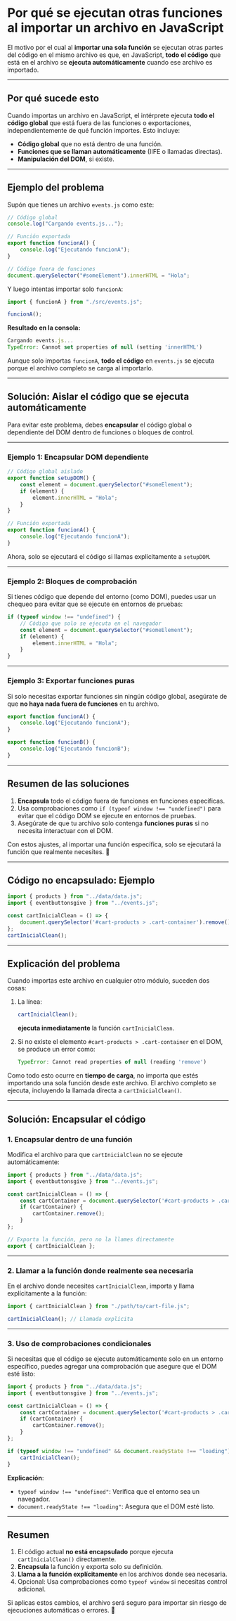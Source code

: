 
# Por qué se ejecutan otras funciones al importar un archivo en JavaScript

El motivo por el cual al **importar una sola función** se ejecutan otras partes del código en el mismo archivo es que, en JavaScript, **todo el código** que está en el archivo se **ejecuta automáticamente** cuando ese archivo es importado.

---

## Por qué sucede esto

Cuando importas un archivo en JavaScript, el intérprete ejecuta **todo el código global** que está fuera de las funciones o exportaciones, independientemente de qué función importes. Esto incluye:

- **Código global** que no está dentro de una función.
- **Funciones que se llaman automáticamente** (IIFE o llamadas directas).
- **Manipulación del DOM**, si existe.

---

## Ejemplo del problema

Supón que tienes un archivo `events.js` como este:

```javascript
// Código global
console.log("Cargando events.js...");

// Función exportada
export function funcionA() {
    console.log("Ejecutando funcionA");
}

// Código fuera de funciones
document.querySelector("#someElement").innerHTML = "Hola";
```

Y luego intentas importar solo `funcionA`:

```javascript
import { funcionA } from "./src/events.js";

funcionA();
```

**Resultado en la consola:**
```javascript
Cargando events.js...
TypeError: Cannot set properties of null (setting 'innerHTML')
```

Aunque solo importas `funcionA`, **todo el código** en `events.js` se ejecuta porque el archivo completo se carga al importarlo.

---

## Solución: Aislar el código que se ejecuta automáticamente

Para evitar este problema, debes **encapsular** el código global o dependiente del DOM dentro de funciones o bloques de control.

---

### Ejemplo 1: Encapsular DOM dependiente

```javascript
// Código global aislado
export function setupDOM() {
    const element = document.querySelector("#someElement");
    if (element) {
        element.innerHTML = "Hola";
    }
}

// Función exportada
export function funcionA() {
    console.log("Ejecutando funcionA");
}
```

Ahora, solo se ejecutará el código si llamas explícitamente a `setupDOM`.

---

### Ejemplo 2: Bloques de comprobación

Si tienes código que depende del entorno (como DOM), puedes usar un chequeo para evitar que se ejecute en entornos de pruebas:

```javascript
if (typeof window !== "undefined") {
    // Código que solo se ejecuta en el navegador
    const element = document.querySelector("#someElement");
    if (element) {
        element.innerHTML = "Hola";
    }
}
```

---

### Ejemplo 3: Exportar funciones puras

Si solo necesitas exportar funciones sin ningún código global, asegúrate de que **no haya nada fuera de funciones** en tu archivo.

```javascript
export function funcionA() {
    console.log("Ejecutando funcionA");
}

export function funcionB() {
    console.log("Ejecutando funcionB");
}
```

---

## Resumen de las soluciones

1. **Encapsula** todo el código fuera de funciones en funciones específicas.
2. Usa comprobaciones como `if (typeof window !== "undefined")` para evitar que el código DOM se ejecute en entornos de pruebas.
3. Asegúrate de que tu archivo solo contenga **funciones puras** si no necesita interactuar con el DOM.

Con estos ajustes, al importar una función específica, solo se ejecutará la función que realmente necesites. 🚀

---

## Código no encapsulado: Ejemplo

```javascript
import { products } from "../data/data.js";
import { eventbuttonsgive } from "../events.js";

const cartInicialClean = () => {
    document.querySelector('#cart-products > .cart-container').remove();
};
cartInicialClean();
```

---

## Explicación del problema

Cuando importas este archivo en cualquier otro módulo, suceden dos cosas:

1. La línea:
    ```javascript
    cartInicialClean();
    ```
    **ejecuta inmediatamente** la función `cartInicialClean`.

2. Si no existe el elemento `#cart-products > .cart-container` en el DOM, se produce un error como:
    ```javascript
    TypeError: Cannot read properties of null (reading 'remove')
    ```

Como todo esto ocurre en **tiempo de carga**, no importa que estés importando una sola función desde este archivo. El archivo completo se ejecuta, incluyendo la llamada directa a `cartInicialClean()`.

---

## Solución: Encapsular el código

### **1. Encapsular dentro de una función**

Modifica el archivo para que `cartInicialClean` no se ejecute automáticamente:

```javascript
import { products } from "../data/data.js";
import { eventbuttonsgive } from "../events.js";

const cartInicialClean = () => {
    const cartContainer = document.querySelector('#cart-products > .cart-container');
    if (cartContainer) {
        cartContainer.remove();
    }
};

// Exporta la función, pero no la llames directamente
export { cartInicialClean };
```

---

### **2. Llamar a la función donde realmente sea necesaria**

En el archivo donde necesites `cartInicialClean`, importa y llama explícitamente a la función:

```javascript
import { cartInicialClean } from "./path/to/cart-file.js";

cartInicialClean(); // Llamada explícita
```

---

### **3. Uso de comprobaciones condicionales**

Si necesitas que el código se ejecute automáticamente solo en un entorno específico, puedes agregar una comprobación que asegure que el DOM esté listo:

```javascript
import { products } from "../data/data.js";
import { eventbuttonsgive } from "../events.js";

const cartInicialClean = () => {
    const cartContainer = document.querySelector('#cart-products > .cart-container');
    if (cartContainer) {
        cartContainer.remove();
    }
};

if (typeof window !== "undefined" && document.readyState !== "loading") {
    cartInicialClean();
}
```

**Explicación**:
- `typeof window !== "undefined"`: Verifica que el entorno sea un navegador.
- `document.readyState !== "loading"`: Asegura que el DOM esté listo.

---

## Resumen

1. El código actual **no está encapsulado** porque ejecuta `cartInicialClean()` directamente.
2. **Encapsula** la función y exporta solo su definición.
3. **Llama a la función explícitamente** en los archivos donde sea necesaria.
4. Opcional: Usa comprobaciones como `typeof window` si necesitas control adicional.

Si aplicas estos cambios, el archivo será seguro para importar sin riesgo de ejecuciones automáticas o errores. 🚀
